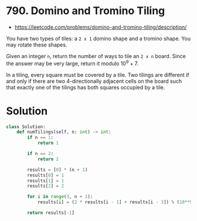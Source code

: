 # 790. Domino and Tromino Tiling

-   https://leetcode.com/problems/domino-and-tromino-tiling/description/

You have two types of tiles: a `2 x 1` domino shape and a tromino shape. You may rotate these shapes.

Given an integer `n`, return the number of ways to tile an `2 x n` board. Since the answer may be very large, return it modulo $10^9 + 7$.

In a tiling, every square must be covered by a tile. Two tilings are different if and only if there are two 4-directionally adjacent cells on the board such that exactly one of the tilings has both squares occupied by a tile.

# Solution

```python
class Solution:
    def numTilings(self, n: int) -> int:
        if n == 1:
            return 1

        if n == 2:
            return 2

        results = [0] * (n + 1)
        results[0] = 1
        results[1] = 1
        results[2] = 2

        for i in range(3, n + 1):
            results[i] = (2 * results[i - 1] + results[i - 3]) % (10**9 + 7)

        return results[-1]
```
